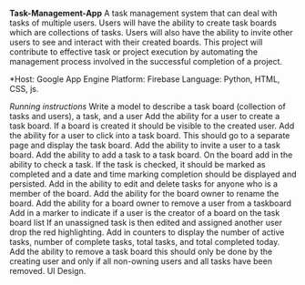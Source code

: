 **Task-Management-App**
A task management system that can deal with tasks of multiple users. Users will have the ability to create task boards which are collections of tasks. Users will also have the ability to invite other users to see and interact with their created boards. 
This project will contribute to effective task or project execution by automating the management process involved in the successful completion of a project.

*Host: Google App Engine
Platform: Firebase 
Language: Python, HTML, CSS, js.

*Running instructions*
Write a model to describe a task board (collection of tasks and users), a task, and a user
Add the ability for a user to create a task board. If a board is created it should be visible to the created user.
Add the ability for a user to click into a task board. This should go to a separate page and display the task board.
Add the ability to invite a user to a task board.
Add the ability to add a task to a task board.
On the board add in the ability to check a task. If the task is checked, it should be marked as completed and a date and time marking completion should be displayed and persisted.
Add in the ability to edit and delete tasks for anyone who is a member of the board.
Add the ability for the board owner to rename the board.
Add the ability for a board owner to remove a user from a taskboard
Add in a marker to indicate if a user is the creator of a board on the task board list
If an unassigned task is then edited and assigned another user drop the red highlighting.
Add in counters to display the number of active tasks, number of complete tasks, total tasks, and total completed today.
Add the ability to remove a task board this should only be done by the creating user and only if all non-owning users and all tasks have been removed.
UI Design.









